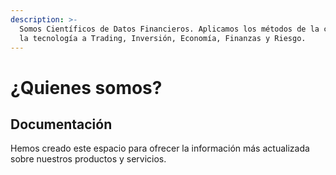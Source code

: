 ```yaml
---
description: >-
  Somos Científicos de Datos Financieros. Aplicamos los métodos de la ciencia y
  la tecnología a Trading, Inversión, Economía, Finanzas y Riesgo.
---
```


# ¿Quienes somos?

## Documentación

Hemos creado este espacio para ofrecer la información más actualizada sobre nuestros productos y servicios.



